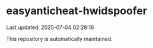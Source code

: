 # easyanticheat-hwidspoofer

Last updated: 2025-07-04 02:28:16

This repository is automatically maintained.
